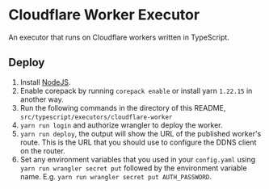 # Cloudflare Worker Executor
An executor that runs on Cloudflare workers written in TypeScript.

## Deploy
1. Install [NodeJS](https://nodejs.org/en).
1. Enable corepack by running `corepack enable` or install yarn `1.22.15` in another way.
1. Run the following commands in the directory of this README, `src/typescript/executors/cloudflare-worker`
1. `yarn run login` and authorize wrangler to deploy the worker.
1. `yarn run deploy`, the output will show the URL of the published worker's route. This is the URL that you should use to configure the DDNS client on the router.
1. Set any environment variables that you used in your `config.yaml` using `yarn run wrangler secret put` followed by the environment variable name. E.g. `yarn run wrangler secret put AUTH_PASSWORD`.
